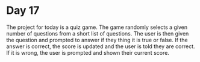# Day 17
The project for today is a quiz game. The game randomly selects a given number of questions from a short list of questions. The user is then given the question and prompted to answer if they thing it is true or false. If the answer is correct, the score is updated and the user is told they are correct. If it is wrong, the user is prompted and shown their current score.
